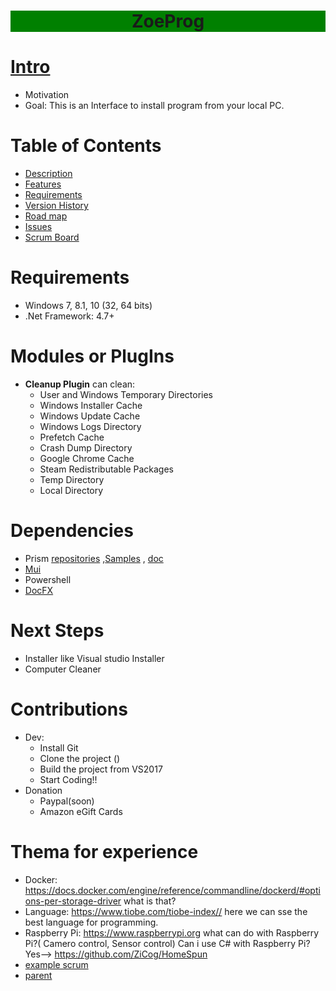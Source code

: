 
<h1 align="center" style="background:green;">
  ZoeProg
</h1>


# [Intro](https://github.com/Ghislain1/ZoeProg/wiki)

- Motivation
- Goal: This is an Interface to install program from your local PC.

# Table of Contents
  - [Description](https://github.com/Ghislain1/ZoeProg/wiki)
  - [Features](https://github.com/Ghislain1/ZoeProg/wiki)
  - [Requirements](https://github.com/Ghislain1/ZoeProg/wiki)
  - [Version History](https://github.com/Ghislain1/ZoeProg/wiki)
  - [Road map](https://github.com/Ghislain1/ZoeProg/wiki)
  - [Issues](https://github.com/Ghislain1/ZoeProg/wiki)
  - [Scrum Board](https://github.com/Ghislain1/ZoeProg/wiki)


# Requirements
- Windows 7, 8.1, 10 (32, 64 bits)
- .Net Framework: 4.7+

# Modules or PlugIns
- <b>Cleanup Plugin</b> can clean:
  + User and Windows Temporary Directories
  + Windows Installer Cache
  + Windows Update Cache
  + Windows Logs Directory
  + Prefetch Cache
  + Crash Dump Directory
  + Google Chrome Cache
  + Steam Redistributable Packages
  + Temp Directory
  + Local Directory
  
  
# Dependencies
- Prism [repositories](https://github.com/PrismLibrary/Prism) ,[Samples](https://github.com/PrismLibrary/Prism-Samples-Wpf) , [doc](http://prismlibrary.github.io/docs/)
- [Mui](https://github.com/firstfloorsoftware/mui/wiki)
- Powershell
- [DocFX](https://dotnet.github.io/docfx/tutorial/intro_template.html)

# Next Steps
- Installer like Visual studio Installer
- Computer Cleaner

# Contributions
- Dev:
     + Install Git
     + Clone the project ()
     + Build the project from VS2017
     + Start Coding!!
 - Donation
     + Paypal(soon)
     + Amazon eGift Cards


  # Thema for experience
  * Docker: https://docs.docker.com/engine/reference/commandline/dockerd/#options-per-storage-driver
           what is that?
  * Language: https://www.tiobe.com/tiobe-index//  here we can sse the best language for programming.
  * Raspberry Pi:  https://www.raspberrypi.org
       what can do with Raspberry Pi?( Camero control, Sensor control)
       Can i use C# with Raspberry Pi? Yes--> https://github.com/ZiCog/HomeSpun
  * [example scrum](https://github.com/bbougot/Popcorn/projects/1)
  * [parent](https://github.com/Zeeex/XTR-Toolbox/edit/master/README.md)
           
  
  

